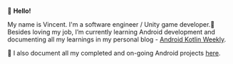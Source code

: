 👋 **Hello!**

My name is Vincent. I'm a software engineer / Unity game developer.🌱 Besides loving my job, I’m currently learning Android development and documenting all my learnings in my personal blog - [Android Kotlin Weekly](https://vtsen.hashnode.dev/).

💞️ I also document all my completed and on-going Android projects [here](https://vtsen.hashnode.dev/projects).

<!---
vinchamp77/vinchamp77 is a ✨ special ✨ repository because its `README.md` (this file) appears on your GitHub profile.
You can click the Preview link to take a look at your changes.
- 👋 Hi, I’m @vinchamp77
- 👀 I’m interested in ...
- 🌱 I’m currently learning ...
- 💞️ I’m looking to collaborate on ...
- 📫 How to reach me ...
--->
